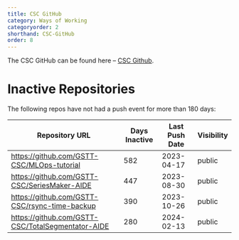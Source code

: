 ```yaml
---
title: CSC GitHub
category: Ways of Working
categoryorder: 2
shorthand: CSC-GitHub
order: 8
---
```


The CSC GitHub can be found here – <a href="https://github.com/GSTT-CSC/">CSC Github</a>.

# Inactive Repositories

The following repos have not had a push event for more than 180 days:

| Repository URL | Days Inactive | Last Push Date | Visibility |
| --- | --- | --- | --- |
| https://github.com/GSTT-CSC/MLOps-tutorial | 582 | 2023-04-17 | public |
| https://github.com/GSTT-CSC/SeriesMaker-AIDE | 447 | 2023-08-30 | public |
| https://github.com/GSTT-CSC/rsync-time-backup | 390 | 2023-10-26 | public |
| https://github.com/GSTT-CSC/TotalSegmentator-AIDE | 280 | 2024-02-13 | public |
